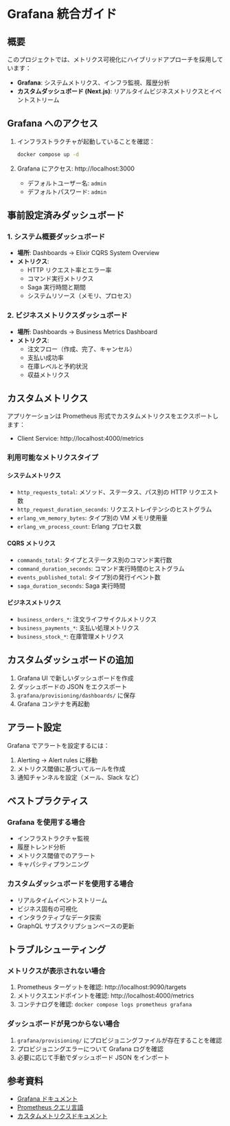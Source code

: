 # Grafana 統合ガイド

## 概要

このプロジェクトでは、メトリクス可視化にハイブリッドアプローチを採用しています：
- **Grafana**: システムメトリクス、インフラ監視、履歴分析
- **カスタムダッシュボード (Next.js)**: リアルタイムビジネスメトリクスとイベントストリーム

## Grafana へのアクセス

1. インフラストラクチャが起動していることを確認：
   ```bash
   docker compose up -d
   ```

2. Grafana にアクセス: http://localhost:3000
   - デフォルトユーザー名: `admin`
   - デフォルトパスワード: `admin`

## 事前設定済みダッシュボード

### 1. システム概要ダッシュボード
- **場所**: Dashboards → Elixir CQRS System Overview
- **メトリクス**:
  - HTTP リクエスト率とエラー率
  - コマンド実行メトリクス
  - Saga 実行時間と期間
  - システムリソース（メモリ、プロセス）

### 2. ビジネスメトリクスダッシュボード
- **場所**: Dashboards → Business Metrics Dashboard
- **メトリクス**:
  - 注文フロー（作成、完了、キャンセル）
  - 支払い成功率
  - 在庫レベルと予約状況
  - 収益メトリクス

## カスタムメトリクス

アプリケーションは Prometheus 形式でカスタムメトリクスをエクスポートします：
- Client Service: http://localhost:4000/metrics

### 利用可能なメトリクスタイプ

#### システムメトリクス
- `http_requests_total`: メソッド、ステータス、パス別の HTTP リクエスト数
- `http_request_duration_seconds`: リクエストレイテンシのヒストグラム
- `erlang_vm_memory_bytes`: タイプ別の VM メモリ使用量
- `erlang_vm_process_count`: Erlang プロセス数

#### CQRS メトリクス
- `commands_total`: タイプとステータス別のコマンド実行数
- `command_duration_seconds`: コマンド実行時間のヒストグラム
- `events_published_total`: タイプ別の発行イベント数
- `saga_duration_seconds`: Saga 実行時間

#### ビジネスメトリクス
- `business_orders_*`: 注文ライフサイクルメトリクス
- `business_payments_*`: 支払い処理メトリクス
- `business_stock_*`: 在庫管理メトリクス

## カスタムダッシュボードの追加

1. Grafana UI で新しいダッシュボードを作成
2. ダッシュボードの JSON をエクスポート
3. `grafana/provisioning/dashboards/` に保存
4. Grafana コンテナを再起動

## アラート設定

Grafana でアラートを設定するには：

1. Alerting → Alert rules に移動
2. メトリクス閾値に基づいてルールを作成
3. 通知チャンネルを設定（メール、Slack など）

## ベストプラクティス

### Grafana を使用する場合
- インフラストラクチャ監視
- 履歴トレンド分析
- メトリクス閾値でのアラート
- キャパシティプランニング

### カスタムダッシュボードを使用する場合
- リアルタイムイベントストリーム
- ビジネス固有の可視化
- インタラクティブなデータ探索
- GraphQL サブスクリプションベースの更新

## トラブルシューティング

### メトリクスが表示されない場合
1. Prometheus ターゲットを確認: http://localhost:9090/targets
2. メトリクスエンドポイントを確認: http://localhost:4000/metrics
3. コンテナログを確認: `docker compose logs prometheus grafana`

### ダッシュボードが見つからない場合
1. `grafana/provisioning/` にプロビジョニングファイルが存在することを確認
2. プロビジョニングエラーについて Grafana ログを確認
3. 必要に応じて手動でダッシュボード JSON をインポート

## 参考資料
- [Grafana ドキュメント](https://grafana.com/docs/)
- [Prometheus クエリ言語](https://prometheus.io/docs/prometheus/latest/querying/basics/)
- [カスタムメトリクスドキュメント](./MONITORING.md)